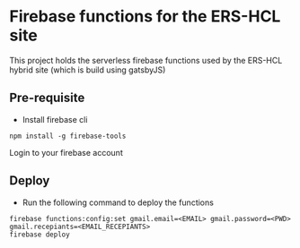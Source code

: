# Firebase functions for the ERS-HCL site

This project holds the serverless firebase functions used by the ERS-HCL hybrid site (which is build using gatsbyJS)

## Pre-requisite

- Install firebase cli

```
npm install -g firebase-tools
```

Login to your firebase account

## Deploy

- Run the following command to deploy the functions

```
firebase functions:config:set gmail.email=<EMAIL> gmail.password=<PWD> gmail.recepiants=<EMAIL_RECEPIANTS>
firebase deploy
```